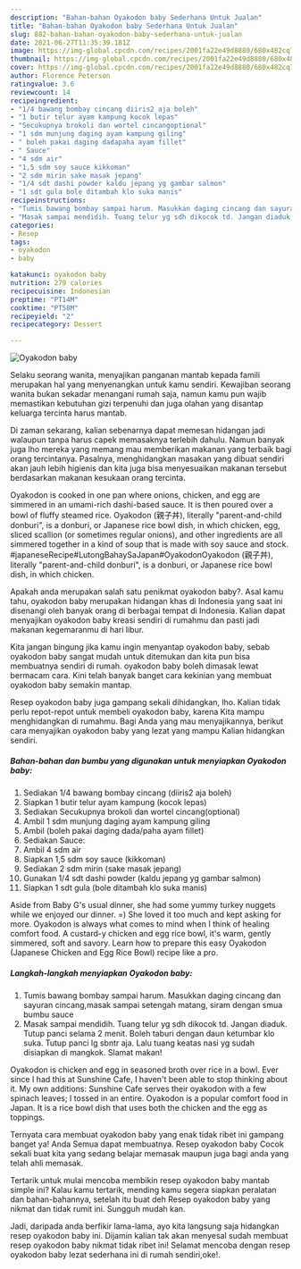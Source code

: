 ```yaml
---
description: "Bahan-bahan Oyakodon baby Sederhana Untuk Jualan"
title: "Bahan-bahan Oyakodon baby Sederhana Untuk Jualan"
slug: 882-bahan-bahan-oyakodon-baby-sederhana-untuk-jualan
date: 2021-06-27T11:35:39.181Z
image: https://img-global.cpcdn.com/recipes/2001fa22e49d8880/680x482cq70/oyakodon-baby-foto-resep-utama.jpg
thumbnail: https://img-global.cpcdn.com/recipes/2001fa22e49d8880/680x482cq70/oyakodon-baby-foto-resep-utama.jpg
cover: https://img-global.cpcdn.com/recipes/2001fa22e49d8880/680x482cq70/oyakodon-baby-foto-resep-utama.jpg
author: Florence Peterson
ratingvalue: 3.6
reviewcount: 14
recipeingredient:
- "1/4 bawang bombay cincang diiris2 aja boleh"
- "1 butir telur ayam kampung kocok lepas"
- "Secukupnya brokoli dan wortel cincangoptional"
- "1 sdm munjung daging ayam kampung giling"
- " boleh pakai daging dadapaha ayam fillet"
- " Sauce"
- "4 sdm air"
- "1,5 sdm soy sauce kikkoman"
- "2 sdm mirin sake masak jepang"
- "1/4 sdt dashi powder kaldu jepang yg gambar salmon"
- "1 sdt gula bole ditambah klo suka manis"
recipeinstructions:
- "Tumis bawang bombay sampai harum. Masukkan daging cincang dan sayuran cincang,masak sampai setengah matang, siram dengan smua bumbu sauce"
- "Masak sampai mendidih. Tuang telur yg sdh dikocok td. Jangan diaduk. Tutup panci selama 2 menit. Boleh taburi dengan daun ketumbar klo suka. Tutup panci lg sbntr aja. Lalu tuang keatas nasi yg sudah disiapkan di mangkok. Slamat makan!"
categories:
- Resep
tags:
- oyakodon
- baby

katakunci: oyakodon baby 
nutrition: 279 calories
recipecuisine: Indonesian
preptime: "PT14M"
cooktime: "PT58M"
recipeyield: "2"
recipecategory: Dessert

---
```



![Oyakodon baby](https://img-global.cpcdn.com/recipes/2001fa22e49d8880/680x482cq70/oyakodon-baby-foto-resep-utama.jpg)

Selaku seorang wanita, menyajikan panganan mantab kepada famili merupakan hal yang menyenangkan untuk kamu sendiri. Kewajiban seorang  wanita bukan sekadar menangani rumah saja, namun kamu pun wajib memastikan kebutuhan gizi terpenuhi dan juga olahan yang disantap keluarga tercinta harus mantab.

Di zaman  sekarang, kalian sebenarnya dapat memesan hidangan jadi walaupun tanpa harus capek memasaknya terlebih dahulu. Namun banyak juga lho mereka yang memang mau memberikan makanan yang terbaik bagi orang tercintanya. Pasalnya, menghidangkan masakan yang dibuat sendiri akan jauh lebih higienis dan kita juga bisa menyesuaikan makanan tersebut berdasarkan makanan kesukaan orang tercinta. 

Oyakodon is cooked in one pan where onions, chicken, and egg are simmered in an umami-rich dashi-based sauce. It is then poured over a bowl of fluffy steamed rice. Oyakodon (親子丼), literally &#34;parent-and-child donburi&#34;, is a donburi, or Japanese rice bowl dish, in which chicken, egg, sliced scallion (or sometimes regular onions), and other ingredients are all simmered together in a kind of soup that is made with soy sauce and stock. #japaneseRecipe#LutongBahaySaJapan#OyakodonOyakodon (親子丼), literally &#34;parent-and-child donburi&#34;, is a donburi, or Japanese rice bowl dish, in which chicken.

Apakah anda merupakan salah satu penikmat oyakodon baby?. Asal kamu tahu, oyakodon baby merupakan hidangan khas di Indonesia yang saat ini disenangi oleh banyak orang di berbagai tempat di Indonesia. Kalian dapat menyajikan oyakodon baby kreasi sendiri di rumahmu dan pasti jadi makanan kegemaranmu di hari libur.

Kita jangan bingung jika kamu ingin menyantap oyakodon baby, sebab oyakodon baby sangat mudah untuk ditemukan dan kita pun bisa membuatnya sendiri di rumah. oyakodon baby boleh dimasak lewat bermacam cara. Kini telah banyak banget cara kekinian yang membuat oyakodon baby semakin mantap.

Resep oyakodon baby juga gampang sekali dihidangkan, lho. Kalian tidak perlu repot-repot untuk membeli oyakodon baby, karena Kita mampu menghidangkan di rumahmu. Bagi Anda yang mau menyajikannya, berikut cara menyajikan oyakodon baby yang lezat yang mampu Kalian hidangkan sendiri.

<!--inarticleads1-->

##### Bahan-bahan dan bumbu yang digunakan untuk menyiapkan Oyakodon baby:

1. Sediakan 1/4 bawang bombay cincang (diiris2 aja boleh)
1. Siapkan 1 butir telur ayam kampung (kocok lepas)
1. Sediakan Secukupnya brokoli dan wortel cincang(optional)
1. Ambil 1 sdm munjung daging ayam kampung giling
1. Ambil  (boleh pakai daging dada/paha ayam fillet)
1. Sediakan  Sauce:
1. Ambil 4 sdm air
1. Siapkan 1,5 sdm soy sauce (kikkoman)
1. Sediakan 2 sdm mirin (sake masak jepang)
1. Gunakan 1/4 sdt dashi powder (kaldu jepang yg gambar salmon)
1. Siapkan 1 sdt gula (bole ditambah klo suka manis)


Aside from Baby G&#39;s usual dinner, she had some yummy turkey nuggets while we enjoyed our dinner. =) She loved it too much and kept asking for more. Oyakodon is always what comes to mind when I think of healing comfort food. A custard-y chicken and egg rice bowl, it&#39;s warm, gently simmered, soft and savory. Learn how to prepare this easy Oyakodon (Japanese Chicken and Egg Rice Bowl) recipe like a pro. 

<!--inarticleads2-->

##### Langkah-langkah menyiapkan Oyakodon baby:

1. Tumis bawang bombay sampai harum. Masukkan daging cincang dan sayuran cincang,masak sampai setengah matang, siram dengan smua bumbu sauce
1. Masak sampai mendidih. Tuang telur yg sdh dikocok td. Jangan diaduk. Tutup panci selama 2 menit. Boleh taburi dengan daun ketumbar klo suka. Tutup panci lg sbntr aja. Lalu tuang keatas nasi yg sudah disiapkan di mangkok. Slamat makan!


Oyakodon is chicken and egg in seasoned broth over rice in a bowl. Ever since I had this at Sunshine Cafe, I haven&#39;t been able to stop thinking about it. My own additions: Sunshine Cafe serves their oyakodon with a few spinach leaves; I tossed in an entire. Oyakodon is a popular comfort food in Japan. It is a rice bowl dish that uses both the chicken and the egg as toppings. 

Ternyata cara membuat oyakodon baby yang enak tidak ribet ini gampang banget ya! Anda Semua dapat membuatnya. Resep oyakodon baby Cocok sekali buat kita yang sedang belajar memasak maupun juga bagi anda yang telah ahli memasak.

Tertarik untuk mulai mencoba membikin resep oyakodon baby mantab simple ini? Kalau kamu tertarik, mending kamu segera siapkan peralatan dan bahan-bahannya, setelah itu buat deh Resep oyakodon baby yang nikmat dan tidak rumit ini. Sungguh mudah kan. 

Jadi, daripada anda berfikir lama-lama, ayo kita langsung saja hidangkan resep oyakodon baby ini. Dijamin kalian tak akan menyesal sudah membuat resep oyakodon baby nikmat tidak ribet ini! Selamat mencoba dengan resep oyakodon baby lezat sederhana ini di rumah sendiri,oke!.

